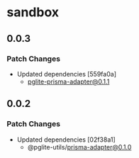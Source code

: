 # sandbox

## 0.0.3

### Patch Changes

- Updated dependencies [559fa0a]
  - pglite-prisma-adapter@0.1.1

## 0.0.2

### Patch Changes

- Updated dependencies [02f38a1]
  - @pglite-utils/prisma-adapter@0.1.0
